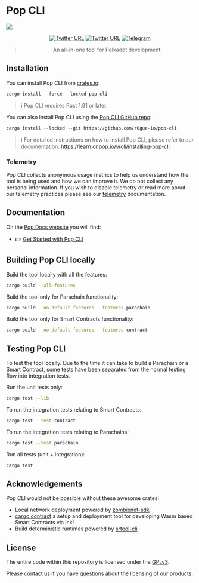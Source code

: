 # Pop CLI

<img src="https://learn.onpop.io/~gitbook/image?url=https%3A%2F%2F574321477-files.gitbook.io%2F%7E%2Ffiles%2Fv0%2Fb%2Fgitbook-x-prod.appspot.com%2Fo%2Fspaces%252FUqTUVzYjmRwzCWTsfd1O%252Fuploads%252FxALe5uzVAiXnQFZOjxmw%252Fplay-on-polkadot.png%3Falt%3Dmedia%26token%3Dd8ce69f9-39fc-4568-9404-381032d923d4&width=400&dpr=2&quality=100&sign=19e161&sv=1"></img>

<div align="center">

[![Twitter URL](https://img.shields.io/twitter/follow/Pop?style=social)](https://x.com/onpopio/)
[![Twitter URL](https://img.shields.io/twitter/follow/R0GUE?style=social)](https://twitter.com/gor0gue)
[![Telegram](https://img.shields.io/badge/Telegram-gray?logo=telegram)](https://t.me/onpopio)



> An all-in-one tool for Polkadot development.

</div>

## Installation

You can install Pop CLI from [crates.io](https://crates.io/crates/pop-cli):

```shell
cargo install --force --locked pop-cli
```

> :information_source: Pop CLI requires Rust 1.81 or later.

You can also install Pop CLI using the [Pop CLI GitHub repo](https://github.com/r0gue-io/pop-cli):

```shell
cargo install --locked --git https://github.com/r0gue-io/pop-cli
```

> :information_source: For detailed instructions on how to install Pop CLI, please refer to our
> documentation: <https://learn.onpop.io/v/cli/installing-pop-cli>

### Telemetry

Pop CLI collects anonymous usage metrics to help us understand how the tool is being used and how we can improve it.
We do not collect any personal information. If you wish to disable telemetry
or read more about our telemetry practices please see
our [telemetry](crates/pop-telemetry/README.md) documentation.

## Documentation

On the [Pop Docs website](https://learn.onpop.io) you will find:

* 👉 [Get Started with Pop CLI](https://learn.onpop.io/v/cli)

## Building Pop CLI locally

Build the tool locally with all the features:

```sh
cargo build --all-features
```

Build the tool only for Parachain functionality:

```sh
cargo build --no-default-features --features parachain
```

Build the tool only for Smart Contracts functionality:

```sh
cargo build --no-default-features --features contract
```

## Testing Pop CLI

To test the tool locally. Due to the time it can take to build a Parachain or a Smart Contract, some tests have been
separated from the normal testing flow into integration tests.

Run the unit tests only:

```sh
cargo test --lib
```

To run the integration tests relating to Smart Contracts:

```sh
cargo test --test contract
```

To run the integration tests relating to Parachains:

```sh
cargo test --test parachain
```

Run all tests (unit + integration):

```sh
cargo test
```

## Acknowledgements

Pop CLI would not be possible without these awesome crates!

- Local network deployment powered by [zombienet-sdk](https://github.com/paritytech/zombienet-sdk)
- [cargo contract](https://github.com/use-ink/cargo-contract) a setup and deployment tool for developing Wasm based
  Smart Contracts via ink!
- Build deterministic runtimes powered by [srtool-cli](https://github.com/chevdor/srtool-cli)

## License

The entire code within this repository is licensed under the [GPLv3](./LICENSE).

Please [contact us](https://r0gue.io/contact) if you have questions about the licensing of our products.
